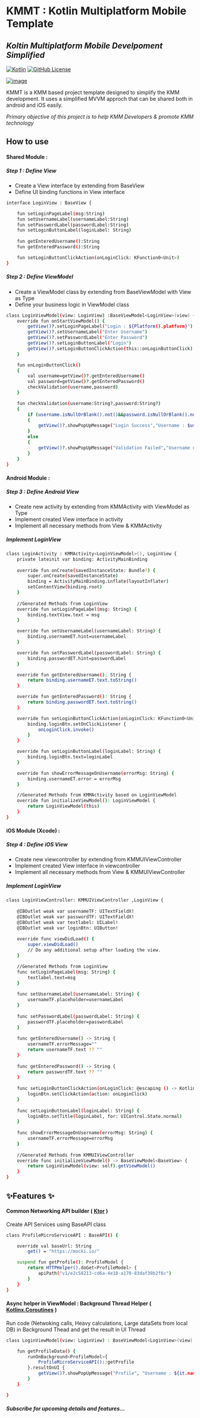 # KMMT : Kotlin Multiplatform Mobile Template
## _Koltin Multiplatform Mobile Develpoment Simplified_

[![Kotlin](https://img.shields.io/badge/kotlin-1.4.32-blue.svg?logo=kotlin)](http://kotlinlang.org)
[![GitHub License](https://img.shields.io/badge/license-Apache%20License%202.0-blue.svg?style=flat)](http://www.apache.org/licenses/LICENSE-2.0)

[![image](https://github.com/jittya/KMMT/blob/master/KMultiplatform.png)](https://kotlinlang.org/lp/mobile/)


KMMT is a KMM based project template designed to simplify the KMM development.
It uses a simplified MVVM approch that can be shared both in android and iOS easily.

_Primary objective of this project is to help KMM Developers & promote KMM technology_

## How to use
#### Shared Module :
##### _Step 1 : Define View_

- Create a View interface by extending from BaseView
- Define UI binding functions in View interface

```sh
interface LoginView : BaseView {

    fun setLoginPageLabel(msg:String)
    fun setUsernameLabel(usernameLabel:String)
    fun setPasswordLabel(passwordLabel:String)
    fun setLoginButtonLabel(loginLabel: String)
    
    fun getEnteredUsername():String
    fun getEnteredPassword():String

    fun setLoginButtonClickAction(onLoginClick: KFunction0<Unit>)
}
```

##### _Step 2 : Define ViewModel_
-  Create a ViewModel class by extending from BaseViewModel with View as Type
-  Define your business logic in ViewModel class

```sh
class LoginViewModel(view: LoginView) :BaseViewModel<LoginView>(view) {
    override fun onStartViewModel() {
        getView()?.setLoginPageLabel("Login : ${Platform().platform}")
        getView()?.setUsernameLabel("Enter Username")
        getView()?.setPasswordLabel("Enter Password")
        getView()?.setLoginButtonLabel("Login")
        getView()?.setLoginButtonClickAction(this::onLoginButtonClick)
    }

    fun onLoginButtonClick()
    {
        val username=getView()?.getEnteredUsername()
        val password=getView()?.getEnteredPassword()
        checkValidation(username,password)
    }

    fun checkValidation(username:String?,password:String?)
    {
        if (username.isNullOrBlank().not()&&password.isNullOrBlank().not())
        {
            getView()?.showPopUpMessage("Login Success","Username : $username\nPassword : $password")
        }
        else
        {
            getView()?.showPopUpMessage("Validation Failed","Username or Password is empty")
        }
    }
}
```
#### Android Module  :
##### _Step 3 : Define Android View_
- Create new activity by extending from KMMActivity with ViewModel as Type
- Implement created View interface in activity
- Implement all necessary methods from View & KMMActivity
##### Implement _LoginView_
```sh
class LoginActivity : KMMActivity<LoginViewModel>(), LoginView {
    private lateinit var binding: ActivityMainBinding
    
    override fun onCreate(savedInstanceState: Bundle?) {
        super.onCreate(savedInstanceState)
        binding = ActivityMainBinding.inflate(layoutInflater)
        setContentView(binding.root)
    }
    
    //Generated Methods from LoginView
    override fun setLoginPageLabel(msg: String) {
        binding.textView.text = msg
    }

    override fun setUsernameLabel(usernameLabel: String) {
        binding.usernameET.hint=usernameLabel
    }

    override fun setPasswordLabel(passwordLabel: String) {
        binding.passwordET.hint=passwordLabel
    }

    override fun getEnteredUsername(): String {
        return binding.usernameET.text.toString()
    }

    override fun getEnteredPassword(): String {
        return binding.passwordET.text.toString()
    }

    override fun setLoginButtonClickAction(onLoginClick: KFunction0<Unit>) {
        binding.loginBtn.setOnClickListener {
            onLoginClick.invoke()
        }
    }

    override fun setLoginButtonLabel(loginLabel: String) {
        binding.loginBtn.text=loginLabel
    }

    override fun showErrorMessageOnUsername(errorMsg: String) {
        binding.usernameET.error = errorMsg
    }

    //Generated Methods from KMMActivity based on LoginViewModel
    override fun initializeViewModel(): LoginViewModel {
        return LoginViewModel(this)
    }
}
```
#### iOS Module (Xcode) :
##### _Step 4 : Define iOS View_
- Create new viewcontroller by extending from KMMUIViewController
- Implement created View interface in viewcontroller
- Implement all necessary methods from View & KMMUIViewController
##### Implement _LoginView_
```sh
class LoginViewController: KMMUIViewController ,LoginView {
    
    @IBOutlet weak var usernameTF: UITextFieldX!
    @IBOutlet weak var passwordTF: UITextFieldX!
    @IBOutlet weak var textlabel: UILabel!
    @IBOutlet weak var loginBtn: UIButton!
    
    override func viewDidLoad() {
        super.viewDidLoad()
        // Do any additional setup after loading the view.
    }

    //Generated Methods from LoginView
    func setLoginPageLabel(msg: String) {
        textlabel.text=msg
    }
    
    func setUsernameLabel(usernameLabel: String) {
        usernameTF.placeholder=usernameLabel
    }
    
    func setPasswordLabel(passwordLabel: String) {
        passwordTF.placeholder=passwordLabel
    }
    
    func getEnteredUsername() -> String {
        usernameTF.errorMessage=""
        return usernameTF.text ?? ""
    }
    
    func getEnteredPassword() -> String {
        return passwordTF.text ?? ""
    }
    
    func setLoginButtonClickAction(onLoginClick: @escaping () -> KotlinUnit) {
        loginBtn.setClickAction(action: onLoginClick)
    }
    
    func setLoginButtonLabel(loginLabel: String) {
        loginBtn.setTitle(loginLabel, for: UIControl.State.normal)
    }
    
    func showErrorMessageOnUsername(errorMsg: String) {
        usernameTF.errorMessage=errorMsg
    }
    
    //Generated Methods from KMMUIViewController
    override func initializeViewModel() -> BaseViewModel<BaseView> {
        return LoginViewModel(view: self).getViewModel()
    }
}
```


## ✨Features ✨

#### Common Networking API builder ( [Ktor] )
Create API Services using BaseAPI class
```sh
class ProfileMicroServiceAPI : BaseAPI() {

    override val baseUrl: String
        get() = "https://mocki.io/"

    suspend fun getProfile(): ProfileModel {
        return HTTPHelper().doGet<ProfileModel> {
            apiPath("v1/e2c58213-cd6a-4e18-a170-83daf39b2f6c")
        }
    }
}
```

#### Async helper in ViewModel : Background Thread Helper ( [Kotlinx.Coroutines] )
Run code (Netwoking calls, Heavy calculations, Large dataSets from local DB) in Background Thead and get the result in UI Thread
```sh
class LoginViewModel(view: LoginView) : BaseViewModel<LoginView>(view) {

    fun getProfileData() {
        runOnBackground<ProfileModel>{
            ProfileMicroServiceAPI()::getProfile
        }.resultOnUI {
            getView()?.showPopUpMessage("Profile", "Username : ${it.name}\n Github : ${it.github}")
        }
    }

}
```

##### _Subscribe for upcoming details and features..._



[//]: # (These are reference links used in the body of this note and get stripped out when the markdown processor does its job. There is no need to format nicely because it shouldn't be seen. Thanks SO - http://stackoverflow.com/questions/4823468/store-comments-in-markdown-syntax)
   [Ktor]: <https://github.com/ktorio/ktor>
   [Kotlinx.Coroutines]: <https://github.com/Kotlin/kotlinx.coroutines>
